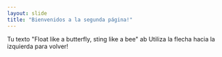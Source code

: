 ```yaml
---
layout: slide
title: "Bienvenidos a la segunda página!"
---
```

Tu texto
"Float like a butterfly, sting like a bee" ab
Utiliza la flecha hacia la izquierda para volver!
